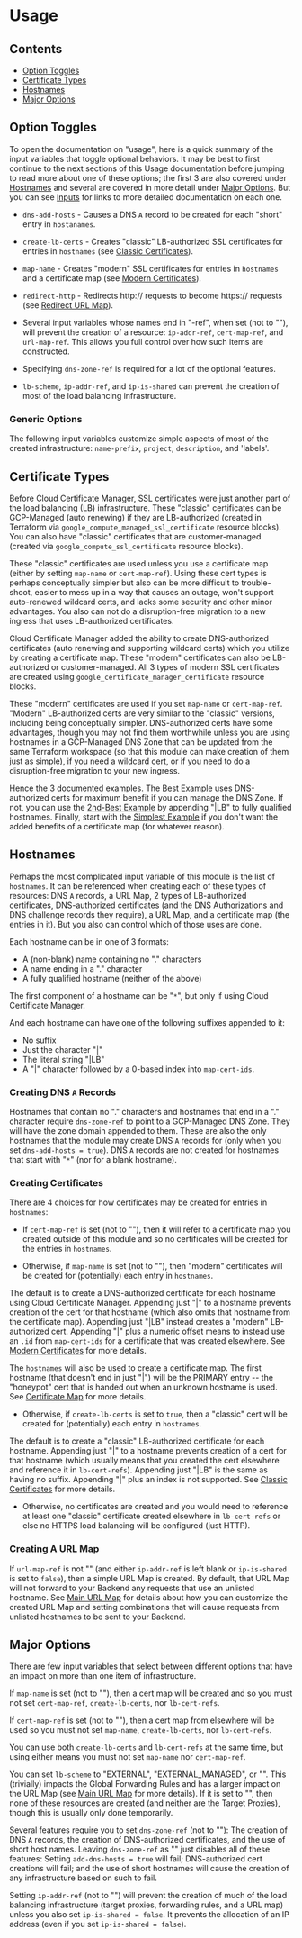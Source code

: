 # Usage


## Contents

* [Option Toggles](#option-toggles)
* [Certificate Types](#certificate-types)
* [Hostnames](#hostnames)
* [Major Options](#major-options)


## Option Toggles

To open the documentation on "usage", here is a quick summary of the input
variables that toggle optional behaviors.  It may be best to first continue
to the next sections of this Usage documentation before jumping to read more
about one of these options; the first 3 are also covered under [Hostnames](
#hostnames) and several are covered in more detail under [Major Options](
#major-options).  But you can see [Inputs](/README.md#input-variables) for
links to more detailed documentation on each one.

* `dns-add-hosts` - Causes a DNS `A` record to be created for each "short"
    entry in `hostanames`.

* `create-lb-certs` - Creates "classic" LB-authorized SSL certificates for
    entries in `hostnames` (see [Classic Certificates](
    /docs/Created.md#classic-ssl-certificates)).

* `map-name` - Creates "modern" SSL certificates for entries in `hostnames`
    and a certificate map (see [Modern Certificates](
    /docs/Created.md#modern-ssl-certificates)).

* `redirect-http` - Redirects http:// requests to become https:// requests
    (see [Redirect URL Map](/docs/Created.md#redirect-url-map)).

* Several input variables whose names end in "-ref", when set (not to ""),
    will prevent the creation of a resource: `ip-addr-ref`, `cert-map-ref`,
    and `url-map-ref`.  This allows you full control over how such items are
    constructed.

* Specifying `dns-zone-ref` is required for a lot of the optional features.

* `lb-scheme`, `ip-addr-ref`, and `ip-is-shared` can prevent the creation
    of most of the load balancing infrastructure.

### Generic Options

The following input variables customize simple aspects of most of the created
infrastructure:  `name-prefix`, `project`, `description`, and 'labels'.


## Certificate Types

Before Cloud Certificate Manager, SSL certificates were just another part
of the load balancing (LB) infrastructure.  These "classic" certificates
can be GCP-Managed (auto renewing) if they are LB-authorized (created in
Terraform via `google_compute_managed_ssl_certificate` resource blocks).
You can also have "classic" certificates that are customer-managed (created
via `google_compute_ssl_certificate` resource blocks).

These "classic" certificates are used unless you use a certificate map
(either by setting `map-name` or `cert-map-ref`).  Using these cert types is
perhaps conceptually simpler but also can be more difficult to trouble-shoot,
easier to mess up in a way that causes an outage, won't support auto-renewed
wildcard certs, and lacks some security and other minor advantages.
You also can not do a disruption-free migration to a new ingress that uses
LB-authorized certificates.

Cloud Certificate Manager added the ability to create DNS-authorized
certificates (auto renewing and supporting wildcard certs) which you utilize
by creating a certificate map.  These "modern" certificates can also be
LB-authorized or customer-managed.  All 3 types of modern SSL certificates
are created using `google_certificate_manager_certificate` resource blocks.

These "modern" certificates are used if you set `map-name` or `cert-map-ref`.
"Modern" LB-authorized certs are very similar to the "classic" versions,
including being conceptually simpler.  DNS-authorized certs have some
advantages, though you may not find them worthwhile unless you are using
hostnames in a GCP-Managed DNS Zone that can be updated from the same
Terraform workspace (so that this module can make creation of them just as
simple), if you need a wildcard cert, or if you need to do a disruption-free
migration to your new ingress.

Hence the 3 documented examples.  The [Best Example](/README.md#best-example)
uses DNS-authorized certs for maximum benefit if you can manage the DNS Zone.
If not, you can use the [2nd-Best Example](/README.md#2nd-best-example) by
appending "|LB" to fully qualified hostnames.  Finally, start with the
[Simplest Example](/README.md#simplest-example) if you don't want the added
benefits of a certificate map (for whatever reason).


## Hostnames

Perhaps the most complicated input variable of this module is the list of
`hostnames`.  It can be referenced when creating each of these types of
resources:  DNS `A` records, a URL Map, 2 types of LB-authorized certificates,
DNS-authorized certificates (and the DNS Authorizations and DNS challenge
records they require), a URL Map, and a certificate map (the entries in it).
But you also can control which of those uses are done.

Each hostname can be in one of 3 formats:

* A (non-blank) name containing no "." characters
* A name ending in a "." character
* A fully qualified hostname (neither of the above)

The first component of a hostname can be "`*`", but only if using Cloud
Certificate Manager.

And each hostname can have one of the following suffixes appended to it:

* No suffix
* Just the character "|"
* The literal string "|LB"
* A "|" character followed by a 0-based index into `map-cert-ids`.

### Creating DNS `A` Records

Hostnames that contain no "." characters and hostnames that end in a "."
character require `dns-zone-ref` to point to a GCP-Managed DNS Zone.
They will have the zone domain appended to them.  These are also the
only hostnames that the module may create DNS `A` records for (only
when you set `dns-add-hosts = true`).  DNS `A` records are not created
for hostnames that start with "`*`" (nor for a blank hostname).

### Creating Certificates

There are 4 choices for how certificates may be created for entries in
`hostnames`:

* If `cert-map-ref` is set (not to ""), then it will refer to a certificate
    map you created outside of this module and so no certificates will be
    created for the entries in `hostnames`.

* Otherwise, if `map-name` is set (not to ""), then "modern" certificates
    will be created for (potentially) each entry in `hostnames`.

The default is to create a DNS-authorized certificate for each hostname
using Cloud Certificate Manager.  Appending just "|" to a hostname prevents
creation of the cert for that hostname (which also omits that hostname from
the certificate map).  Appending just "|LB" instead creates a "modern"
LB-authorized cert.  Appending "|" plus a numeric offset means to instead use
an `.id` from `map-cert-ids` for a certificate that was created elsewhere.
See [Modern Certificates](/docs/Created.md#modern-ssl-certificates) for
more details.

The `hostnames` will also be used to create a certificate map.  The first
hostname (that doesn't end in just "|") will be the PRIMARY entry -- the
"honeypot" cert that is handed out when an unknown hostname is used.  See
[Certificate Map](/docs/Created.md#certificate-map) for more details.

* Otherwise, if `create-lb-certs` is set to `true`, then a "classic" cert
    will be created for (potentially) each entry in `hostnames`.

The default is to create a "classic" LB-authorized certificate for each
hostname.  Appending just "|" to a hostname prevents creation of a cert for
that hostname (which usually means that you created the cert elsewhere and
reference it in `lb-cert-refs`).  Appending just "|LB" is the same as having
no suffix.  Appending "|" plus an index is not supported.  See [Classic
Certificates](/docs/Created.md#classic-ssl-certificates) for more details.

* Otherwise, no certificates are created and you would need to reference
    at least one "classic" certificate created elsewhere in `lb-cert-refs`
    or else no HTTPS load balancing will be configured (just HTTP).

### Creating A URL Map

If `url-map-ref` is not "" (and either `ip-addr-ref` is left blank or
`ip-is-shared` is set to `false`), then a simple URL Map is created.  By
default, that URL Map will not forward to your Backend any requests that
use an unlisted hostname.  See [Main URL Map](/docs/Created.md#main-url-map)
for details about how you can customize the created URL Map and setting
combinations that will cause requests from unlisted hostnames to be sent
to your Backend.


## Major Options

There are few input variables that select between different options that
have an impact on more than one item of infrastructure.

If `map-name` is set (not to ""), then a cert map will be created and so you
must not set `cert-map-ref`, `create-lb-certs`, nor `lb-cert-refs`.

If `cert-map-ref` is set (not to ""), then a cert map from elsewhere will be
used so you must not set `map-name`, `create-lb-certs`, nor `lb-cert-refs`.

You can use both `create-lb-certs` and `lb-cert-refs` at the same time,
but using either means you must not set `map-name` nor `cert-map-ref`.

You can set `lb-scheme` to "EXTERNAL", "EXTERNAL_MANAGED", or "".  This
(trivially) impacts the Global Forwarding Rules and has a larger impact
on the URL Map (see [Main URL Map](/docs/Created.md#main-url-map) for more
details).  If it is set to "", then none of these resources are created
(and neither are the Target Proxies), though this is usually only done
temporarily.

Several features require you to set `dns-zone-ref` (not to ""):  The creation
of DNS `A` records, the creation of DNS-authorized certificates, and the use
of short host names.  Leaving `dns-zone-ref` as "" just disables all of these
features:  Setting `add-dns-hosts = true` will fail; DNS-authorized cert
creations will fail; and the use of short hostnames will cause the creation
of any infrastructure based on such to fail.

Setting `ip-addr-ref` (not to "") will prevent the creation of much of
the load balancing infrastructure (target proxies, forwarding rules, and
a URL map) unless you also set `ip-is-shared = false`.  It prevents the
allocation of an IP address (even if you set `ip-is-shared = false`).

